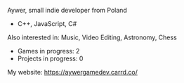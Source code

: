 Aywer, small indie developer from Poland
- C++, JavaScript, C#

Also interested in: Music, Video Editing, Astronomy, Chess

- Games in progress: 2
- Projects in progress: 0

My website: https://aywergamedev.carrd.co/
